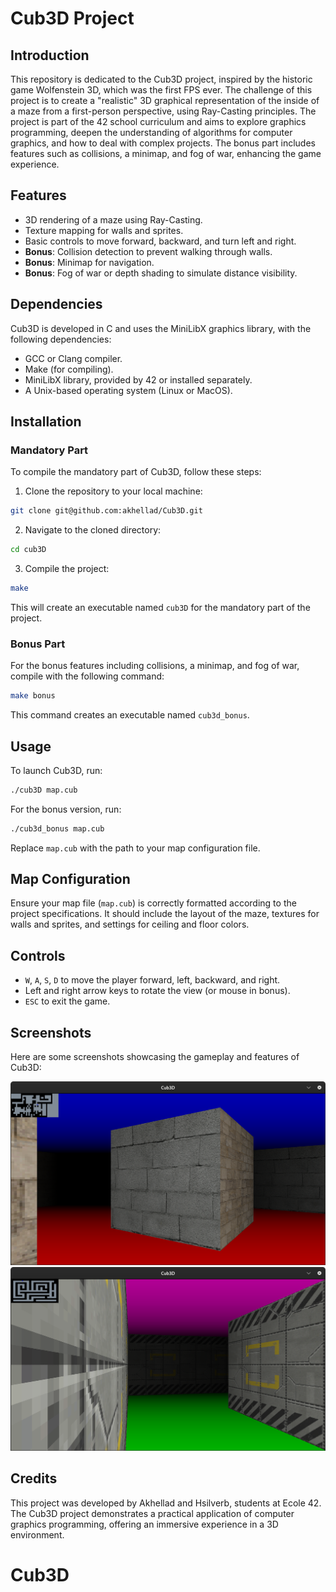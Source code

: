 # Cub3D Project

## Introduction

This repository is dedicated to the Cub3D project, inspired by the historic game Wolfenstein 3D, which was the first FPS ever. The challenge of this project is to create a "realistic" 3D graphical representation of the inside of a maze from a first-person perspective, using Ray-Casting principles. The project is part of the 42 school curriculum and aims to explore graphics programming, deepen the understanding of algorithms for computer graphics, and how to deal with complex projects. The bonus part includes features such as collisions, a minimap, and fog of war, enhancing the game experience.

## Features

- 3D rendering of a maze using Ray-Casting.
- Texture mapping for walls and sprites.
- Basic controls to move forward, backward, and turn left and right.
- **Bonus**: Collision detection to prevent walking through walls.
- **Bonus**: Minimap for navigation.
- **Bonus**: Fog of war or depth shading to simulate distance visibility.

## Dependencies

Cub3D is developed in C and uses the MiniLibX graphics library, with the following dependencies:

- GCC or Clang compiler.
- Make (for compiling).
- MiniLibX library, provided by 42 or installed separately.
- A Unix-based operating system (Linux or MacOS).

## Installation

### Mandatory Part

To compile the mandatory part of Cub3D, follow these steps:

1. Clone the repository to your local machine:

```bash
git clone git@github.com:akhellad/Cub3D.git
```

2. Navigate to the cloned directory:

```bash
cd cub3D
```

3. Compile the project:

```bash
make
```

This will create an executable named `cub3D` for the mandatory part of the project.

### Bonus Part

For the bonus features including collisions, a minimap, and fog of war, compile with the following command:

```bash
make bonus
```

This command creates an executable named `cub3d_bonus`.

## Usage

To launch Cub3D, run:

```bash
./cub3D map.cub
```

For the bonus version, run:

```bash
./cub3d_bonus map.cub
```

Replace `map.cub` with the path to your map configuration file.

## Map Configuration

Ensure your map file (`map.cub`) is correctly formatted according to the project specifications. It should include the layout of the maze, textures for walls and sprites, and settings for ceiling and floor colors.

## Controls

- `W`, `A`, `S`, `D` to move the player forward, left, backward, and right.
- Left and right arrow keys to rotate the view (or mouse in bonus).
- `ESC` to exit the game.

## Screenshots

Here are some screenshots showcasing the gameplay and features of Cub3D:

![Cub3D Gameplay](images/cub1.png)
![Cub3D Minimap and Fog of War](images/cub2.png)

## Credits

This project was developed by Akhellad and Hsilverb, students at Ecole 42. The Cub3D project demonstrates a practical application of computer graphics programming, offering an immersive experience in a 3D environment.
# Cub3D
